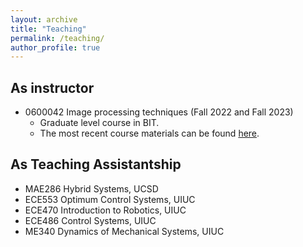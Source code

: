 ```yaml
---
layout: archive
title: "Teaching"
permalink: /teaching/
author_profile: true
---
```


As instructor
------
* 0600042 Image processing techniques (Fall 2022 and Fall 2023)
  * Graduate level course in BIT.
  * The most recent course materials can be found <a href="https://lexue.bit.edu.cn/course/view.php?id=13978"> here</a>. 

As Teaching Assistantship
------
* MAE286 Hybrid Systems, UCSD
* ECE553 Optimum Control Systems, UIUC
* ECE470 Introduction to Robotics, UIUC
* ECE486 Control Systems, UIUC
* ME340 Dynamics of Mechanical Systems, UIUC
